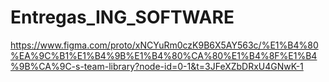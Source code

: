 # Entregas_ING_SOFTWARE
https://www.figma.com/proto/xNCYuRm0czK9B6X5AY563c/%E1%B4%80%EA%9C%B1%E1%B4%9B%E1%B4%80%CA%80%E1%B4%8F%E1%B4%9B%CA%9C-s-team-library?node-id=0-1&t=3JFeXZbDRxU4GNwK-1
